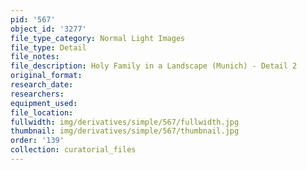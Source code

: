 ```yaml
---
pid: '567'
object_id: '3277'
file_type_category: Normal Light Images
file_type: Detail
file_notes:
file_description: Holy Family in a Landscape (Munich) - Detail 2
original_format:
research_date:
researchers:
equipment_used:
file_location:
fullwidth: img/derivatives/simple/567/fullwidth.jpg
thumbnail: img/derivatives/simple/567/thumbnail.jpg
order: '139'
collection: curatorial_files
---
```

